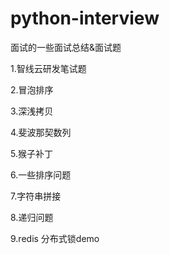 # python-interview
面试的一些面试总结&amp;面试题


1.智线云研发笔试题

2.冒泡排序

3.深浅拷贝

4.斐波那契数列

5.猴子补丁

6.一些排序问题

7.字符串拼接

8.递归问题

9.redis 分布式锁demo